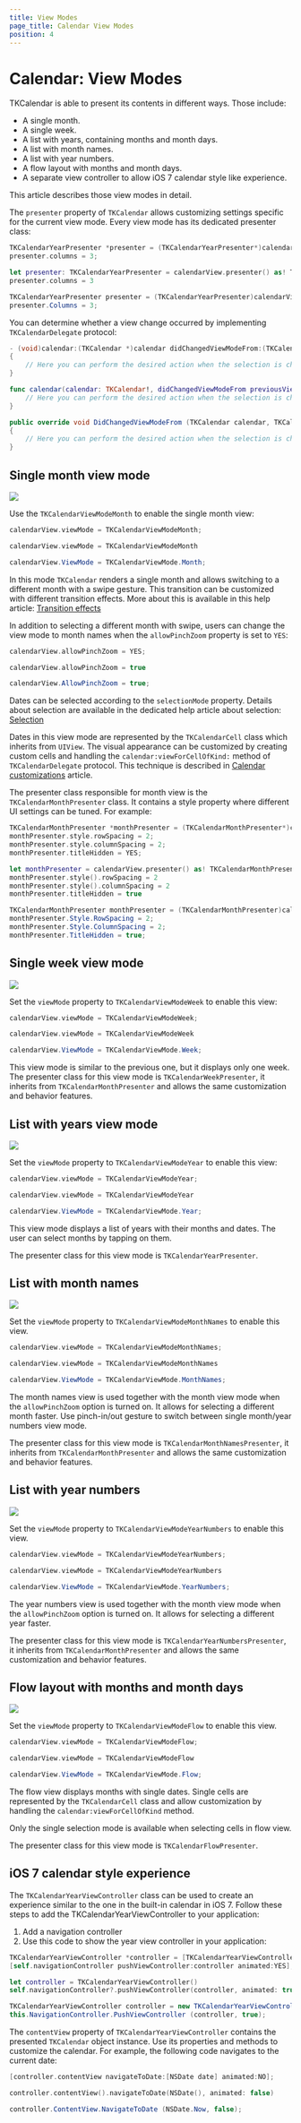```yaml
---
title: View Modes
page_title: Calendar View Modes
position: 4
---
```


# Calendar: View Modes

TKCalendar is able to present its contents in different ways. Those include:

- A single month.
- A single week.
- A list with years, containing months and month days.
- A list with month names.
- A list with year numbers.
- A flow layout with months and month days.
- A separate view controller to allow iOS 7 calendar style like experience.

This article describes those view modes in detail.

The <code>presenter</code> property of <code>TKCalendar</code> allows customizing settings specific for the current view mode. Every view mode has its dedicated presenter class:

```Objective-C
TKCalendarYearPresenter *presenter = (TKCalendarYearPresenter*)calendarView.presenter;
presenter.columns = 3;
```
```Swift
let presenter: TKCalendarYearPresenter = calendarView.presenter() as! TKCalendarYearPresenter
presenter.columns = 3
```
```C#
TKCalendarYearPresenter presenter = (TKCalendarYearPresenter)calendarView.Presenter;
presenter.Columns = 3;
```

You can determine whether a view change occurred by implementing <code>TKCalendarDelegate</code> protocol:

```Objective-C
- (void)calendar:(TKCalendar *)calendar didChangedViewModeFrom:(TKCalendarViewMode)previousViewMode to:(TKCalendarViewMode)viewMode
{
	// Here you can perform the desired action when the selection is changed.
}
```
```Swift
func calendar(calendar: TKCalendar!, didChangedViewModeFrom previousViewMode: TKCalendarViewMode, to viewMode: TKCalendarViewMode) {
    // Here you can perform the desired action when the selection is changed
}
```
```C#
public override void DidChangedViewModeFrom (TKCalendar calendar, TKCalendarViewMode previousViewMode, TKCalendarViewMode viewMode)
{
	// Here you can perform the desired action when the selection is changed.
}
```

## Single month view mode ##

<img src="../images/calendar-gettingstarted001.png"/>

Use the <code>TKCalendarViewModeMonth</code> to enable the single month view:

```Objective-C
calendarView.viewMode = TKCalendarViewModeMonth;
```
```Swift
calendarView.viewMode = TKCalendarViewModeMonth
```
```C#
calendarView.ViewMode = TKCalendarViewMode.Month;
```

In this mode <code>TKCalendar</code> renders a single month and allows switching to a different month with a swipe gesture. This transition can be customized with different transition effects. More about this is available in this help article: [Transition effects](view-transitions)

In addition to selecting a different month with swipe, users can change the view mode to month names when the <code>allowPinchZoom</code> property is set to <code>YES</code>:

```Objective-C
calendarView.allowPinchZoom = YES;
```
```Swift
calendarView.allowPinchZoom = true
```
```C#
calendarView.AllowPinchZoom = true;
```

Dates can be selected according to the <code>selectionMode</code> property. Details about selection are available in the dedicated help article about selection: [Selection](selection)

Dates in this view mode are represented by the <code>TKCalendarCell</code> class which inherits from <code>UIView</code>. The visual appearance can be customized by creating custom cells and handling the <code>calendar:viewForCellOfKind:</code> method of <code>TKCalendarDelegate</code> protocol. This technique is described in [Calendar customizations](customizations) article.

The presenter class responsible for month view is the <code>TKCalendarMonthPresenter</code> class. It contains a style property where different UI settings can be tuned. For example:

```Objective-C
TKCalendarMonthPresenter *monthPresenter = (TKCalendarMonthPresenter*)calendarView.presenter;
monthPresenter.style.rowSpacing = 2;
monthPresenter.style.columnSpacing = 2;
monthPresenter.titleHidden = YES;
```
```Swift
let monthPresenter = calendarView.presenter() as! TKCalendarMonthPresenter
monthPresenter.style().rowSpacing = 2
monthPresenter.style().columnSpacing = 2
monthPresenter.titleHidden = true
```
```C#
TKCalendarMonthPresenter monthPresenter = (TKCalendarMonthPresenter)calendarView.Presenter;
monthPresenter.Style.RowSpacing = 2;
monthPresenter.Style.ColumnSpacing = 2;
monthPresenter.TitleHidden = true;
```

## Single week view mode ##

<img src="../images/calendar-view-modes001.png"/>

Set the <code>viewMode</code> property to <code>TKCalendarViewModeWeek</code> to enable this view:

```Objective-C
calendarView.viewMode = TKCalendarViewModeWeek;
```
```Swift
calendarView.viewMode = TKCalendarViewModeWeek
```
```C#
calendarView.ViewMode = TKCalendarViewMode.Week;
```

This view mode is similar to the previous one, but it displays only one week. The presenter class for this view mode is <code>TKCalendarWeekPresenter</code>, it inherits from <code>TKCalendarMonthPresenter</code> and allows the same customization and behavior features.

## List with years view mode ##

<img src="../images/calendar-view-modes002.png"/>

Set the <code>viewMode</code> property to <code>TKCalendarViewModeYear</code> to enable this view:

```Objective-C
calendarView.viewMode = TKCalendarViewModeYear;
```
```Swift
calendarView.viewMode = TKCalendarViewModeYear
```
```C#
calendarView.ViewMode = TKCalendarViewMode.Year;
```

This view mode displays a list of years with their months and dates. The user can select months by tapping on them.

The presenter class for this view mode is <code>TKCalendarYearPresenter</code>.

## List with month names ##

<img src="../images/calendar-view-modes003.png"/>

Set the <code>viewMode</code> property to <code>TKCalendarViewModeMonthNames</code> to enable this view.

```Objective-C
calendarView.viewMode = TKCalendarViewModeMonthNames;
```
```Swift
calendarView.viewMode = TKCalendarViewModeMonthNames
```
```C#
calendarView.ViewMode = TKCalendarViewMode.MonthNames;
```

The month names view is used together with the month view mode when the <code>allowPinchZoom</code> option is turned on. It allows for selecting a different month faster. Use pinch-in/out gesture to switch between single month/year numbers view mode.

The presenter class for this view mode is <code>TKCalendarMonthNamesPresenter</code>, it inherits from <code>TKCalendarMonthPresenter</code> and allows the same customization and behavior features.

## List with year numbers ##

<img src="../images/calendar-view-modes004.png"/>

Set the <code>viewMode</code> property to <code>TKCalendarViewModeYearNumbers</code> to enable this view.

```Objective-C
calendarView.viewMode = TKCalendarViewModeYearNumbers;
```
```Swift
calendarView.viewMode = TKCalendarViewModeYearNumbers
```
```C#
calendarView.ViewMode = TKCalendarViewMode.YearNumbers;
```

The year numbers view is used together with the month view mode when the <code>allowPinchZoom</code> option is turned on. It allows for selecting a different year faster.

The presenter class for this view mode is <code>TKCalendarYearNumbersPresenter</code>, it inherits from <code>TKCalendarMonthPresenter</code> and allows the same customization and behavior features.

## Flow layout with months and month days ##

<img src="../images/calendar-view-modes005.png"/>

Set the <code>viewMode</code> property to <code>TKCalendarViewModeFlow</code> to enable this view.

```Objective-C
calendarView.viewMode = TKCalendarViewModeFlow;
```
```Swift
calendarView.viewMode = TKCalendarViewModeFlow
```
```C#
calendarView.ViewMode = TKCalendarViewMode.Flow;
```

The flow view displays months with single dates. Single cells are represented by the <code>TKCalendarCell</code> class and allow customization by handling the <code>calendar:viewForCellOfKind</code> method.

Only the single selection mode is available when selecting cells in flow view.

The presenter class for this view mode is <code>TKCalendarFlowPresenter</code>.

## iOS 7 calendar style experience ##

The <code>TKCalendarYearViewController</code> class can be used to create an experience similar to the one in the built-in calendar in iOS 7. Follow these steps to add the TKCalendarYearViewController to your application:

1. Add a navigation controller
2. Use this code to show the year view controller in your application:

```Objective-C
TKCalendarYearViewController *controller = [TKCalendarYearViewController new];
[self.navigationController pushViewController:controller animated:YES];
```
```Swift
let controller = TKCalendarYearViewController()
self.navigationController?.pushViewController(controller, animated: true)
```
```C#
TKCalendarYearViewController controller = new TKCalendarYearViewController ();
this.NavigationController.PushViewController (controller, true);
```

The <code>contentView</code> property of <code>TKCalendarYearViewController</code> contains the presented <code>TKCalendar</code> object instance. Use its properties and methods to customize the calendar. For example, the following code navigates to the current date:

```Objective-C
[controller.contentView navigateToDate:[NSDate date] animated:NO];
```
```Swift
controller.contentView().navigateToDate(NSDate(), animated: false)
```
```C#
controller.ContentView.NavigateToDate (NSDate.Now, false);
```
